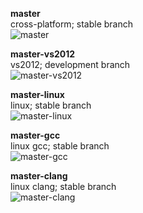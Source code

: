 [master]: https://api.travis-ci.org/timothy-shields/linq-cpp.png?branch=master
[master-clang]: https://api.travis-ci.org/timothy-shields/linq-cpp.png?branch=master-clang
[master-gcc]: https://api.travis-ci.org/timothy-shields/linq-cpp.png?branch=master-gcc
[master-linux]: https://api.travis-ci.org/timothy-shields/linq-cpp.png?branch=master-linux
[master-vs2012]: https://api.travis-ci.org/timothy-shields/linq-cpp.png?branch=master-vs2012

**master**<br>
cross-platform; stable branch<br>
![master][]

**master-vs2012**<br>
vs2012; development branch<br>
![master-vs2012][]

**master-linux**<br>
linux; stable branch<br>
![master-linux][]

**master-gcc**<br>
linux gcc; stable branch<br>
![master-gcc][]

**master-clang**<br>
linux clang; stable branch<br>
![master-clang][]
